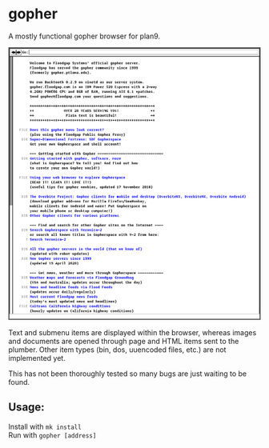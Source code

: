 gopher
=======
A mostly functional gopher browser for plan9.

![gopher](gopher.png)

Text and submenu items are displayed within the browser, whereas images and documents are opened through page and HTML items sent to the plumber.
Other item types (bin, dos, uuencoded files, etc.) are not implemented yet.

This has not been thoroughly tested so many bugs are just waiting to be found.

Usage:
------
Install with ``mk install``  
Run with ``gopher [address]``

